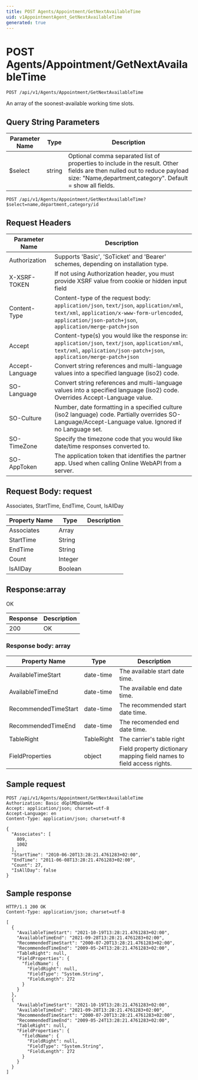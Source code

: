 ```yaml
---
title: POST Agents/Appointment/GetNextAvailableTime
uid: v1AppointmentAgent_GetNextAvailableTime
generated: true
---
```


# POST Agents/Appointment/GetNextAvailableTime

```http
POST /api/v1/Agents/Appointment/GetNextAvailableTime
```

An array of the soonest-available working time slots.







## Query String Parameters

| Parameter Name | Type |  Description |
|----------------|------|--------------|
| $select | string |  Optional comma separated list of properties to include in the result. Other fields are then nulled out to reduce payload size: "Name,department,category". Default = show all fields. |

```http
POST /api/v1/Agents/Appointment/GetNextAvailableTime?$select=name,department,category/id
```


## Request Headers

| Parameter Name | Description |
|----------------|-------------|
| Authorization  | Supports 'Basic', 'SoTicket' and 'Bearer' schemes, depending on installation type. |
| X-XSRF-TOKEN   | If not using Authorization header, you must provide XSRF value from cookie or hidden input field |
| Content-Type | Content-type of the request body: `application/json`, `text/json`, `application/xml`, `text/xml`, `application/x-www-form-urlencoded`, `application/json-patch+json`, `application/merge-patch+json` |
| Accept         | Content-type(s) you would like the response in: `application/json`, `text/json`, `application/xml`, `text/xml`, `application/json-patch+json`, `application/merge-patch+json` |
| Accept-Language | Convert string references and multi-language values into a specified language (iso2) code. |
| SO-Language | Convert string references and multi-language values into a specified language (iso2) code. Overrides Accept-Language value. |
| SO-Culture | Number, date formatting in a specified culture (iso2 language) code. Partially overrides SO-Language/Accept-Language value. Ignored if no Language set. |
| SO-TimeZone | Specify the timezone code that you would like date/time responses converted to. |
| SO-AppToken | The application token that identifies the partner app. Used when calling Online WebAPI from a server. |

## Request Body: request 

Associates, StartTime, EndTime, Count, IsAllDay 

| Property Name | Type |  Description |
|----------------|------|--------------|
| Associates | Array |  |
| StartTime | String |  |
| EndTime | String |  |
| Count | Integer |  |
| IsAllDay | Boolean |  |

## Response:array

OK

| Response | Description |
|----------------|-------------|
| 200 | OK |

### Response body: array

| Property Name | Type |  Description |
|----------------|------|--------------|
| AvailableTimeStart | date-time | The available start date time. |
| AvailableTimeEnd | date-time | The available end date time. |
| RecommendedTimeStart | date-time | The recommended start date time. |
| RecommendedTimeEnd | date-time | The recomended end date time. |
| TableRight | TableRight | The carrier's table right |
| FieldProperties | object | Field property dictionary mapping field names to field access rights. |

## Sample request

```http!
POST /api/v1/Agents/Appointment/GetNextAvailableTime
Authorization: Basic dGplMDpUamUw
Accept: application/json; charset=utf-8
Accept-Language: en
Content-Type: application/json; charset=utf-8

{
  "Associates": [
    809,
    1002
  ],
  "StartTime": "2010-06-20T13:28:21.4761283+02:00",
  "EndTime": "2011-06-08T13:28:21.4761283+02:00",
  "Count": 27,
  "IsAllDay": false
}
```

## Sample response

```http_
HTTP/1.1 200 OK
Content-Type: application/json; charset=utf-8

[
  {
    "AvailableTimeStart": "2021-10-19T13:28:21.4761283+02:00",
    "AvailableTimeEnd": "2021-09-28T13:28:21.4761283+02:00",
    "RecommendedTimeStart": "2000-07-20T13:28:21.4761283+02:00",
    "RecommendedTimeEnd": "2009-05-24T13:28:21.4761283+02:00",
    "TableRight": null,
    "FieldProperties": {
      "fieldName": {
        "FieldRight": null,
        "FieldType": "System.String",
        "FieldLength": 272
      }
    }
  },
  {
    "AvailableTimeStart": "2021-10-19T13:28:21.4761283+02:00",
    "AvailableTimeEnd": "2021-09-28T13:28:21.4761283+02:00",
    "RecommendedTimeStart": "2000-07-20T13:28:21.4761283+02:00",
    "RecommendedTimeEnd": "2009-05-24T13:28:21.4761283+02:00",
    "TableRight": null,
    "FieldProperties": {
      "fieldName": {
        "FieldRight": null,
        "FieldType": "System.String",
        "FieldLength": 272
      }
    }
  }
]
```